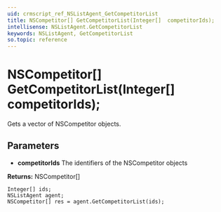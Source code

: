 ```yaml
---
uid: crmscript_ref_NSListAgent_GetCompetitorList
title: NSCompetitor[] GetCompetitorList(Integer[]  competitorIds);
intellisense: NSListAgent.GetCompetitorList
keywords: NSListAgent, GetCompetitorList
so.topic: reference
---
```


# NSCompetitor[] GetCompetitorList(Integer[]  competitorIds);

Gets a vector of NSCompetitor objects.

## Parameters

* **competitorIds** The identifiers of the NSCompetitor objects

**Returns:** NSCompetitor[]

```crmscript
Integer[] ids;
NSListAgent agent;
NSCompetitor[] res = agent.GetCompetitorList(ids);
```

